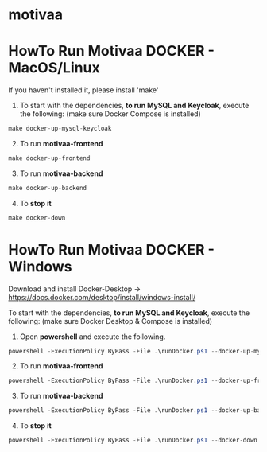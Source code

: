 # motivaa

# HowTo Run Motivaa DOCKER - MacOS/Linux

If you haven't installed it, please install 'make'

1. To start with the dependencies, <b>to run MySQL and Keycloak</b>, execute the following: (make sure Docker Compose is installed)

```c#
make docker-up-mysql-keycloak
```
2. To run <b>motivaa-frontend</b>
```c#
make docker-up-frontend
```
3. To run <b>motivaa-backend</b>
```c#
make docker-up-backend
```
4. To <b>stop it</b>
```c#
make docker-down
```
# HowTo Run Motivaa DOCKER - Windows

Download and install Docker-Desktop -> https://docs.docker.com/desktop/install/windows-install/

To start with the dependencies, <b>to run MySQL and Keycloak</b>, execute the following: (make sure Docker Desktop & Compose is installed)

1. Open <b>powershell</b> and execute the following.

```c#
powershell -ExecutionPolicy ByPass -File .\runDocker.ps1 --docker-up-mysql-keycloak
```

2. To run <b>motivaa-frontend</b>

```c#
powershell -ExecutionPolicy ByPass -File .\runDocker.ps1 --docker-up-frontend
```

3. To run <b>motivaa-backend</b>
```c#
powershell -ExecutionPolicy ByPass -File .\runDocker.ps1 --docker-up-backend
```

4. To <b>stop it</b>
```c#
powershell -ExecutionPolicy ByPass -File .\runDocker.ps1 --docker-down
```
